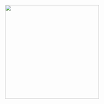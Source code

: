 <p align="center">
  <image width="300" src="https://github.com/muvich3n/muvich3n/assets/75461217/c7e44312-62da-44e4-9f95-dad5df6186b7"/>
</p>

<!-- inspired by @yetone -->
